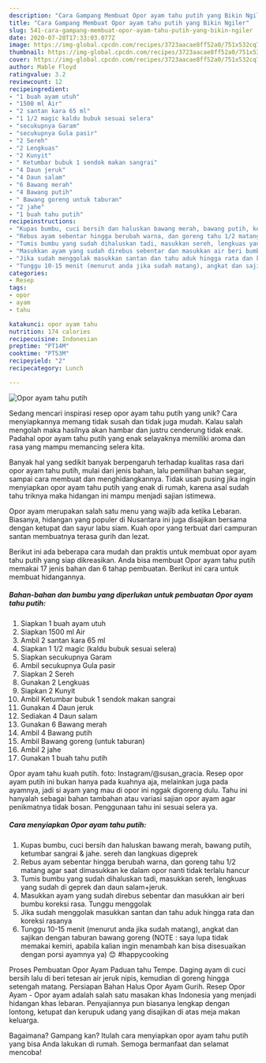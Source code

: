 ```yaml
---
description: "Cara Gampang Membuat Opor ayam tahu putih yang Bikin Ngiler"
title: "Cara Gampang Membuat Opor ayam tahu putih yang Bikin Ngiler"
slug: 541-cara-gampang-membuat-opor-ayam-tahu-putih-yang-bikin-ngiler
date: 2020-07-28T17:33:03.077Z
image: https://img-global.cpcdn.com/recipes/3723aacae8ff52a0/751x532cq70/opor-ayam-tahu-putih-foto-resep-utama.jpg
thumbnail: https://img-global.cpcdn.com/recipes/3723aacae8ff52a0/751x532cq70/opor-ayam-tahu-putih-foto-resep-utama.jpg
cover: https://img-global.cpcdn.com/recipes/3723aacae8ff52a0/751x532cq70/opor-ayam-tahu-putih-foto-resep-utama.jpg
author: Mable Floyd
ratingvalue: 3.2
reviewcount: 12
recipeingredient:
- "1 buah ayam utuh"
- "1500 ml Air"
- "2 santan kara 65 ml"
- "1 1/2 magic kaldu bubuk sesuai selera"
- "secukupnya Garam"
- "secukupnya Gula pasir"
- "2 Sereh"
- "2 Lengkuas"
- "2 Kunyit"
- " Ketumbar bubuk 1 sendok makan sangrai"
- "4 Daun jeruk"
- "4 Daun salam"
- "6 Bawang merah"
- "4 Bawang putih"
- " Bawang goreng untuk taburan"
- "2 jahe"
- "1 buah tahu putih"
recipeinstructions:
- "Kupas bumbu, cuci bersih dan haluskan bawang merah, bawang putih, ketumbar sangrai &amp; jahe. sereh dan langkuas digeprek"
- "Rebus ayam sebentar hingga berubah warna, dan goreng tahu 1/2 matang agar saat dimasukkan ke dalam opor nanti tidak terlalu hancur"
- "Tumis bumbu yang sudah dihaluskan tadi, masukkan sereh, lengkuas yang sudah di geprek dan daun salam+jeruk."
- "Masukkan ayam yang sudah direbus sebentar dan masukkan air beri bumbu koreksi rasa. Tunggu menggolak"
- "Jika sudah menggolak masukkan santan dan tahu aduk hingga rata dan koreksi rasanya"
- "Tunggu 10-15 menit (menurut anda jika sudah matang), angkat dan sajikan dengan taburan bawang goreng (NOTE : saya lupa tidak memakai kemiri, apabila kalian ingin menambah kan bisa disesuaikan dengan porsi ayamnya ya) 😊 #happycooking"
categories:
- Resep
tags:
- opor
- ayam
- tahu

katakunci: opor ayam tahu 
nutrition: 174 calories
recipecuisine: Indonesian
preptime: "PT14M"
cooktime: "PT53M"
recipeyield: "2"
recipecategory: Lunch

---
```



![Opor ayam tahu putih](https://img-global.cpcdn.com/recipes/3723aacae8ff52a0/751x532cq70/opor-ayam-tahu-putih-foto-resep-utama.jpg)

Sedang mencari inspirasi resep opor ayam tahu putih yang unik? Cara menyiapkannya memang tidak susah dan tidak juga mudah. Kalau salah mengolah maka hasilnya akan hambar dan justru cenderung tidak enak. Padahal opor ayam tahu putih yang enak selayaknya memiliki aroma dan rasa yang mampu memancing selera kita.

Banyak hal yang sedikit banyak berpengaruh terhadap kualitas rasa dari opor ayam tahu putih, mulai dari jenis bahan, lalu pemilihan bahan segar, sampai cara membuat dan menghidangkannya. Tidak usah pusing jika ingin menyiapkan opor ayam tahu putih yang enak di rumah, karena asal sudah tahu triknya maka hidangan ini mampu menjadi sajian istimewa.

Opor ayam merupakan salah satu menu yang wajib ada ketika Lebaran. Biasanya, hidangan yang populer di Nusantara ini juga disajikan bersama dengan ketupat dan sayur labu siam. Kuah opor yang terbuat dari campuran santan membuatnya terasa gurih dan lezat.


Berikut ini ada beberapa cara mudah dan praktis untuk membuat opor ayam tahu putih yang siap dikreasikan. Anda bisa membuat Opor ayam tahu putih memakai 17 jenis bahan dan 6 tahap pembuatan. Berikut ini cara untuk membuat hidangannya.

<!--inarticleads1-->

##### Bahan-bahan dan bumbu yang diperlukan untuk pembuatan Opor ayam tahu putih:

1. Siapkan 1 buah ayam utuh
1. Siapkan 1500 ml Air
1. Ambil 2 santan kara 65 ml
1. Siapkan 1 1/2 magic (kaldu bubuk sesuai selera)
1. Siapkan secukupnya Garam
1. Ambil secukupnya Gula pasir
1. Siapkan 2 Sereh
1. Gunakan 2 Lengkuas
1. Siapkan 2 Kunyit
1. Ambil  Ketumbar bubuk 1 sendok makan sangrai
1. Gunakan 4 Daun jeruk
1. Sediakan 4 Daun salam
1. Gunakan 6 Bawang merah
1. Ambil 4 Bawang putih
1. Ambil  Bawang goreng (untuk taburan)
1. Ambil 2 jahe
1. Gunakan 1 buah tahu putih


Opor ayam tahu kuah putih. foto: Instagram/@susan_gracia. Resep opor ayam putih ini bukan hanya pada kuahnya aja, melainkan juga pada ayamnya, jadi si ayam yang mau di opor ini nggak digoreng dulu. Tahu ini hanyalah sebagai bahan tambahan atau variasi sajian opor ayam agar penikmatnya tidak bosan. Penggunaan tahu ini sesuai selera ya. 

<!--inarticleads2-->

##### Cara menyiapkan Opor ayam tahu putih:

1. Kupas bumbu, cuci bersih dan haluskan bawang merah, bawang putih, ketumbar sangrai &amp; jahe. sereh dan langkuas digeprek
1. Rebus ayam sebentar hingga berubah warna, dan goreng tahu 1/2 matang agar saat dimasukkan ke dalam opor nanti tidak terlalu hancur
1. Tumis bumbu yang sudah dihaluskan tadi, masukkan sereh, lengkuas yang sudah di geprek dan daun salam+jeruk.
1. Masukkan ayam yang sudah direbus sebentar dan masukkan air beri bumbu koreksi rasa. Tunggu menggolak
1. Jika sudah menggolak masukkan santan dan tahu aduk hingga rata dan koreksi rasanya
1. Tunggu 10-15 menit (menurut anda jika sudah matang), angkat dan sajikan dengan taburan bawang goreng (NOTE : saya lupa tidak memakai kemiri, apabila kalian ingin menambah kan bisa disesuaikan dengan porsi ayamnya ya) 😊 #happycooking


Proses Pembuatan Opor Ayam Paduan tahu Tempe. Daging ayam di cuci bersih lalu di beri tetesan air jeruk nipis, kemudian di goreng hingga setengah matang. Persiapan Bahan Halus Opor Ayam Gurih. Resep Opor Ayam - Opor ayam adalah salah satu masakan khas Indonesia yang menjadi hidangan khas lebaran. Penyajiannya pun biasanya lengkap dengan lontong, ketupat dan kerupuk udang yang disajikan di atas meja makan keluarga. 

Bagaimana? Gampang kan? Itulah cara menyiapkan opor ayam tahu putih yang bisa Anda lakukan di rumah. Semoga bermanfaat dan selamat mencoba!
